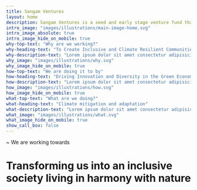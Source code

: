 ```yaml
---
title: Sangam Ventures
layout: home
description: Sangam Ventures is a seed and early stage venture fund that invests to improve access to sustainable energy and resource productivity solutions for the underserved in India that can lead to inclusive development and creation of communities that are resilient to climate change.
intro_image: "images/illustrations/main-image-home.svg"
intro_image_absolute: true
intro_image_hide_on_mobile: true
why-top-text: "Why are we working?"
why-heading-text: "To Create Inclusive and Climate Resilient Communities"
why-description-text: "Lorem ipsum dolor sit amet consectetur adipisicing elit. Maxime mollitia, molestiae quas vel sint commodi repudiandae consequuntur voluptatum laborum numquam blanditiis!"
why_image: "images/illustrations/why.svg"
why_image_hide_on_mobile: true
how-top-text: "We are doing it to by"
how-heading-text: "Driving Innovation and Diversity in the Green Economy"
how-description-text: "Lorem ipsum dolor sit amet consectetur adipisicing elit. Maxime mollitia, molestiae quas vel sint commodi repudiandae consequuntur voluptatum laborum numquam blanditiis!"
how_image: "images/illustrations/how.svg"
how_image_hide_on_mobile: true
what-top-text: "What are we doing?"
what-heading-text: "Climate mitigation and adaptation"
what-description-text: "Lorem ipsum dolor sit amet consectetur adipisicing elit. Maxime mollitia, molestiae quas vel sint commodi repudiandae consequuntur voluptatum laborum numquam blanditiis!"
what_image: "images/illustrations/what.svg"
what_image_hide_on_mobile: true
show_call_box: false
---
```


~ We are working towards
# Transforming us into an inclusive society living in harmony with nature

